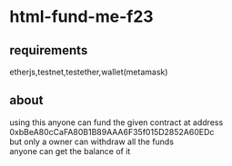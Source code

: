 # html-fund-me-f23

## requirements
etherjs,testnet,testether,wallet(metamask)
## about
using this anyone can fund the given contract at address 0xbBeA80cCaFA80B1B89AAA6F35f015D2852A60EDc<br>
but only a owner can withdraw all the funds
<br>anyone can get the balance of it 